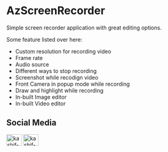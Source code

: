 # AzScreenRecorder
Simple screen recorder application with great editing options.

Some feature listed over here:
<ul>
<li> Custom resolution for recording video</li>
<li> Frame rate </li>
<li> Audio source </li>
<li> Different ways to stop recording </li>
<li> Screenshot while recodign video</li>
<li> Front Camera in popup mode while recording</li>
<li> Draw and highlight while recording</li>
<li> In-built Image editor </li>
<li> In-built Video editor </li>
</ul>

## Social Media

<p align="left">
<a href="https://www.linkedin.com/in/harshsuvagiya" target="blank"><img align="center" src="https://raw.githubusercontent.com/rahuldkjain/github-profile-readme-generator/master/src/images/icons/Social/linked-in-alt.svg" alt="kashif-mehmood" height="30" width="40" /></a>
<a href="https://stackoverflow.com/users/10838454/harsh-suvagiya" target="blank"><img align="center" src="https://raw.githubusercontent.com/rahuldkjain/github-profile-readme-generator/master/src/images/icons/Social/stack-overflow.svg" alt="kashif-mehmood" height="30" width="40" /></a>
